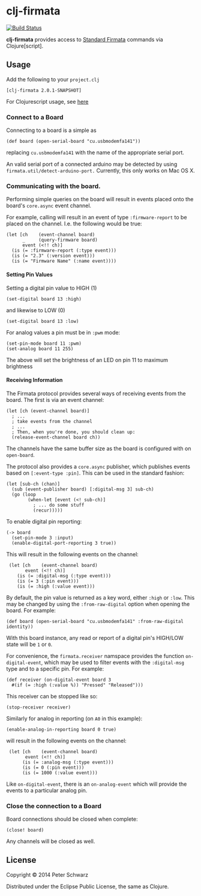# clj-firmata

[![Build Status](https://travis-ci.org/peterschwarz/clj-firmata.png?branch=master)](https://travis-ci.org/peterschwarz/clj-firmata)

**clj-firmata** provides access to [Standard Firmata](http://firmata.org/) commands via Clojure[script].

## Usage

Add the following to your `project.clj`

	[clj-firmata 2.0.1-SNAPSHOT]

For Clojurescript usage, see [here](doc/clojurescript.md)

### Connect to a Board

Connecting to a board is a simple as

    (def board (open-serial-board "cu.usbmodemfa141"))

replacing `cu.usbmodemfa141` with the name of the appropriate serial port.

An valid serial port of a connected arduino may be detected by using `firmata.util/detect-arduino-port.`  Currently, this only works on Mac OS X. 

### Communicating with the board.

Performing simple queries on the board will result in events placed onto the board's `core.async` event channel.

For example, calling will result in an event of type `:firmware-report` to be placed on the channel.  I.e. the following would be true:

    (let [ch    (event-channel board)
          _     (query-firmware board)
          event (<!! ch)]
      (is (= :firmware-report (:type event)))
      (is (= "2.3" (:version event)))
      (is (= "Firmware Name" (:name event))))

#### Setting Pin Values

Setting a digital pin value to HIGH (1)

    (set-digital board 13 :high)

and likewise to LOW (0)

    (set-digital board 13 :low)

For analog values a pin must be in `:pwm` mode:

    (set-pin-mode board 11 :pwm)
    (set-analog board 11 255)

The above will set the brightness of an LED on pin 11 to maximum brightness

#### Receiving Information

The Firmata protocol provides several ways of receiving events from the board.  The first is via an event channel:

	(let [ch (event-channel board)]
	  ; ...
	  ; take events from the channel
	  ; ...
	  ; Then, when you're done, you should clean up:
	  (release-event-channel board ch))

The channels have the same buffer size as the board is configured with on `open-board`.

The protocol also provides a `core.async` publisher, which publishes events based on `[:event-type :pin]`.  This can be used in the standard fashion:

	(let [sub-ch (chan)]
	  (sub (event-publisher board) [:digital-msg 3] sub-ch)
	  (go (loop
	        (when-let [event (<! sub-ch)]
	          ; ... do some stuff
	          (recur)))))

To enable digital pin reporting:

    (-> board
      (set-pin-mode 3 :input)
      (enable-digital-port-reporting 3 true))

This will result in the following events on the channel:

     (let [ch    (event-channel board)
           event (<!! ch)]
        (is (= :digital-msg (:type event)))
        (is (= 3 (:pin event)))
        (is (= :high (:value event)))

By default, the pin value is returned as a key word, either `:high` or `:low`. This may be changed by using the `:from-raw-digital` option when opening the board.  For example:

```
(def board (open-serial-board "cu.usbmodemfa141" :from-raw-digital identity))
```

With this board instance, any read or report of a digital pin's HIGH/LOW state will be `1` or `0`.

For convenience, the `firmata.receiver` namspace provides the function `on-digital-event`, which may be used to filter events with the `:digital-msg` type and to a specific pin.  For example:

    (def receiver (on-digital-event board 3
      #(if (= :high (:value %)) "Pressed" "Released")))

This receiver can be stopped like so:

    (stop-receiver receiver)

Similarly for analog in reporting (on `A0` in this example):

    (enable-analog-in-reporting board 0 true)

will result in the following events on the channel:

     (let [ch    (event-channel board)
           event (<!! ch)]
          (is (= :analog-msg (:type event)))
          (is (= 0 (:pin event)))
          (is (= 1000 (:value event)))

Like `on-digital-event`, there is an `on-analog-event` which will provide the events to a particular analog pin.


### Close the connection to a Board

Board connections should be closed when complete:

    (close! board)

Any channels will be closed as well.

## License

Copyright © 2014 Peter Schwarz

Distributed under the Eclipse Public License, the same as Clojure.
